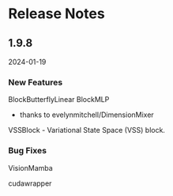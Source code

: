 # Release Notes

## 1.9.8

2024-01-19

### New Features

BlockButterflyLinear
BlockMLP
  - thanks to evelynmitchell/DimensionMixer

VSSBlock - Variational State Space (VSS) block.

### Bug Fixes

VisionMamba 

cudawrapper
  